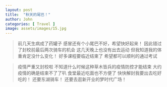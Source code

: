 ```yaml
---
layout: post
title:  "秋天的尾巴！"
author: John
categories: [ Travel ]
image: assets/images/15.jpg
---
```


> 前几天生病成了药罐子
> 感冒还有个小尾巴不好，希望快好起来！
> 因此错过了封校前最后两次骑车的机会
> 这几天晚上也没有出去运动
> 但我知道我的体重肯定没什么变化！
> 好多课程要临近结束了
> 希望都可以顺利的通过考试

> 疫情严重又封校啦
> 不知道什么时候这种草木皆兵的疫情防控才能结束
> 大约疫情的确是结束不了了叭
> 食堂最近吃面也不方便了
> 快快解封我要出去吃好吃的！
> 还要东湖骑车！
> 还要去逛新开业的梦时代广场！
